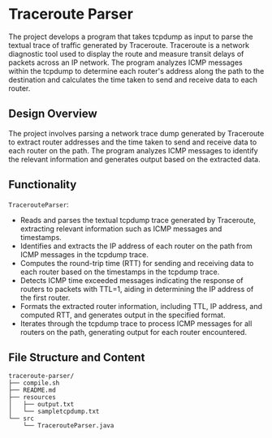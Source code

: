 # Traceroute Parser
The project develops a program that takes tcpdump as input to parse the textual trace of traffic generated by Traceroute. Traceroute is a network diagnostic tool used to display the route and measure transit delays of packets across an IP network. The program analyzes ICMP messages within the tcpdump to determine each router's address along the path to the destination and calculates the time taken to send and receive data to each router.

## Design Overview
The project involves parsing a network trace dump generated by Traceroute to extract router addresses and the time taken to send and receive data to each router on the path. The program analyzes ICMP messages to identify the relevant information and generates output based on the extracted data.

## Functionality
`TracerouteParser`:
- Reads and parses the textual tcpdump trace generated by Traceroute, extracting relevant information such as ICMP messages and timestamps.
- Identifies and extracts the IP address of each router on the path from ICMP messages in the tcpdump trace.
- Computes the round-trip time (RTT) for sending and receiving data to each router based on the timestamps in the tcpdump trace.
- Detects ICMP time exceeded messages indicating the response of routers to packets with TTL=1, aiding in determining the IP address of the first router.
- Formats the extracted router information, including TTL, IP address, and computed RTT, and generates output in the specified format.
- Iterates through the tcpdump trace to process ICMP messages for all routers on the path, generating output for each router encountered.

## File Structure and Content
```
traceroute-parser/
├── compile.sh
├── README.md
├── resources
│   ├── output.txt
│   └── sampletcpdump.txt
└── src
    └── TracerouteParser.java
```